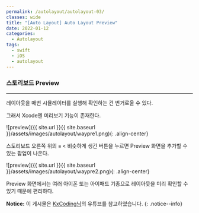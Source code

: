 ```yaml
---
permalink: /autolayout/autolayout-03/
classes: wide
title: "[Auto Layout] Auto Layout Preview"
date: 2022-01-12
categories:
  - Autolayout
tags:
  - swift
  - iOS
  - autolayout
---
```


### 스토리보드 Preview

---

레이아웃을 매번 시뮬레이터를 실행해 확인하는 건 번거로울 수 있다.

그래서 Xcode엔 미리보기 기능이 존재한다.

![preview]({{ site.url }}{{ site.baseurl }}/assets/images/autolayout/waypre1.png){: .align-center}

스토리보드 오른쪽 위의 `≡` < 비슷하게 생긴 버튼을 누르면 Preview 화면을 추가할 수 있는 팝업이 나온다.

![preview]({{ site.url }}{{ site.baseurl }}/assets/images/autolayout/waypre2.png){: .align-center}

Preview 화면에서는 여러 아이폰 또는 아이패드 기종으로 레이아웃을 미리 확인할 수 있기 때문에 편리하다.

**Notice:** 이 게시물은 [KxCoding님](https://www.youtube.com/watch?v=673jZ19WK58)의 유튜브를 참고하였습니다.
{: .notice--info}
